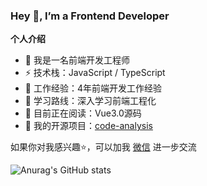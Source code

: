 ### Hey 👋, I’m a Frontend Developer

**个人介绍**

* 👨 我是一名前端开发工程师
* ⚡ 技术栈：JavaScript / TypeScript
* 🍻 工作经验：4年前端开发工作经验
* 🏃 学习路线：深入学习前端工程化
* 📖 目前正在阅读：Vue3.0源码
* 📝 我的开源项目：[code-analysis](https://github.com/TaurusJi/code-anaylsis)

如果你对我感兴趣⭐️，可以加我 [微信](https://github.com/TaurusJi/TaurusJi/blob/main/qrcode.jpg) 进一步交流

![Anurag's GitHub stats](https://github-readme-stats.vercel.app/api?username=TaurusJi&count_private=true)
